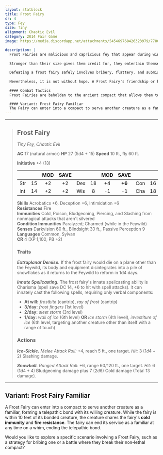 ```yaml
---
layout: statblock
title: Frost Fairy
cr: 4
type: Fey
size: Tiny
alignment: Chaotic Evil
category: 2014 Fair Game
image: https://media.discordapp.net/attachments/545469768426323979/778020599896211486/SPOILER_SPOILER_image0.png

description: |
  Frost Fairies are malicious and capricious fey that appear during winter to terrorize the inhabitants of Faerûn wherever frost and snow reach. Myth and legend claim that rather than be summoned by the coming of winter, they are harbingers thereof, given leave by their Queen to savage the world with ice to remind the people of Faerûn to be grateful for the warmth and companionship of friends.
  
  Stronger than their size gives them credit for, they entertain themselves by playing pranks and harassing travelers who have more bravery than sense to risk trekking out in the biting cold. A known menace to Faerûn, they appear as blue globes of light, pelting wanderers with storm of freezing snowballs and burying them in ice. Within the confines of a structure built with iron however, they appear as beautifully sculpted winged figurines made of ice. Prideful and vicious, they enjoy the terror and fear of mortals, but equally treasure veneration and supplication by those creatures. While forbidden from murder or maiming of mortals by the compact with the Queen of Air and Darkness that allows them free reign upon the material plane, Frost Fairies are allowed to defend themselves and kin with lethal retribution. As befits the capricious fey, this retribution might itself have been enabled by a victim's attempt to defend itself from the fairies' harassment.
  
  Defeating a frost fairy safely involves bribery, flattery, and submission. Offering the fairy gifts freely given with charming words can lead a Frost Fairy to leave its victims alone, though not without spiriting away its newly given tribute. In some cases, with a considerably generous gift, some Frost Fairies build an interest in a mortal beyond that of a victim, sometimes pledging themselves as a creature's ally or familiar. In these cases, the fairies practice a twisted sense of loyalty, upholding their companion's interests. But it's wise to remember that a Frost Fairy is never a slave, they act of their own volition, and take action to benefit their companion, sometimes in ways that are undesired.
  
  Nevertheless, it is not without hope. A Frost Fairy's friendship or help can be courted with gifts and flattery, and are often valued for their magical talents as familiars by wizards and other spellcasters. However, it is wise to always remember that a fey does as it wishes, and the nature of relationship is never that of a master and minion.
  
  #### Combat Tactics
  Frost Fairies are beholden to the ancient compact that allows them to visit the material plane and wreak their havoc. While permitted to harass creatures, they're forbidden from mortal harm or permanent injury, though as expected from a fey the letter is followed if not the spirit. Frost Fairies are permitted to break this compact for the sole reason of defending themselves against harm, though the definition of harm can be as vague as the fairy intends it. Typically, this leads to Frost Fairies harassing or attacking their victims with vicious pranks. Pelting with frozen snowballs, causing them to slip, stealing belongings, all of it done to provoke a creature into defending itself so that that fairies may retaliate with force.

  #### Variant: Frost Fairy Familiar
  The Fairy can enter into a compact to serve another creature as a familiar, forming a telepathic bond with its willing creature. While the fairy is within 10 feet of its bonded creature, the creature shares the fairy's cold immunity and fire resistance. The fairy can end its service as a familiar at any time on a whim, ending the telepathic bond.
---
```


___
> ## Frost Fairy
> *Tiny Fey, Chaotic Evil*
> 
> **AC** 17 (natural armor) **HP** 27 (5d4 + 15) **Speed** 10 ft., fly 60 ft.
> 
> **Initiative** +4 (18)
>
> | | | MOD | SAVE | | | MOD | SAVE | | | MOD | SAVE |
> |:--|:-:|:----:|:----:|:--|:-:|:----:|:----:|:--|:-:|:----:|:----:|
> |Str| 15| +2 | +2 |Dex| 18| +4 | **+6** |Con| 16| +3 | +3 |
> |Int| 14| +2 | +2 |Wis| 8| -1 | -1 |Cha| 18| +4 | **+6** |
>
> **Skills** Acrobatics +6, Deception +6, Intimidation +6  
> **Resistances** Fire  
> **Immunities** Cold, Poison, Bludgeoning, Piercing, and Slashing from nonmagical attacks that aren't silvered  
> **Condition Immunities** Paralyzed; Charmed (while in the Feywild)  
> **Senses** Darkvision 60 ft., Blindsight 30 ft., Passive Perception 9  
> **Languages** Common, Sylvan  
> **CR** 4 (XP 1,100; PB +2)
>
> ### Traits
>
> ***Extraplanar Demise.*** If the frost fairy would die on a plane other than the Feywild, its body and equipment disintegrates into a pile of snowflakes as it returns to the Feywild to reform in 1d4 days.
>
> ***Innate Spellcasting.*** The frost fairy's innate spellcasting ability is Charisma (spell save DC 14, +6 to hit with spell attacks). It can innately cast the following spells, requiring only verbal components:
> * **At will:** *frostbite* (cantrip), *ray of frost* (cantrip)
> * **3/day:** *frost fingers* (1st level)
> * **2/day:** *sleet storm* (3rd level)
> * **1/day:** *wall of ice* (6th level) **OR** *ice storm* (4th level), *investiture of ice* (6th level, targeting another creature other than itself with a range of touch)
>
> ### Actions
>
> ***Ice-Sickle.*** *Melee Attack Roll:* +4, reach 5 ft., one target. *Hit:* 3 ($1d4 + 2$) Slashing damage.
>
> ***Snowball.*** *Ranged Attack Roll:* +6, range 60/120 ft., one target. *Hit:* 6 ($1d4 + 4$) Bludgeoning damage plus 7 ($2d6$) Cold damage (Total 13 damage).

---
## Variant: Frost Fairy Familiar

A Frost Fairy can enter into a compact to serve another creature as a familiar, forming a telepathic bond with its willing creature. While the fairy is within 10 feet of its bonded creature, the creature shares the fairy's **cold immunity** and **fire resistance**. The fairy can end its service as a familiar at any time on a whim, ending the telepathic bond.

Would you like to explore a specific scenario involving a Frost Fairy, such as a strategy for bribing one or a battle where they break their non-lethal compact?